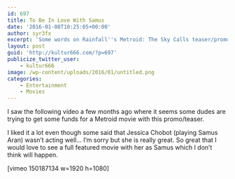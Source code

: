 ```yaml
---
id: 697
title: To Be In Love With Samus
date: '2016-01-08T10:25:05+00:00'
author: syr3fx
excerpt: 'Some words on Rainfall''s Metroid: The Sky Calls teaser/promo.'
layout: post
guid: 'http://kultur666.com/?p=697'
publicize_twitter_user:
    - kultur666
image: /wp-content/uploads/2016/01/untitled.png
categories:
    - Entertainment
    - Movies
---
```


I saw the following video a few months ago where it seems some dudes are trying to get some funds for a Metroid movie with this promo/teaser.

I liked it a lot even though some said that Jessica Chobot (playing Samus Aran) wasn’t acting well… I’m sorry but she is really great. So great that I would love to see a full featured movie with her as Samus which I don’t think will happen.

\[vimeo 150187134 w=1920 h=1080\]